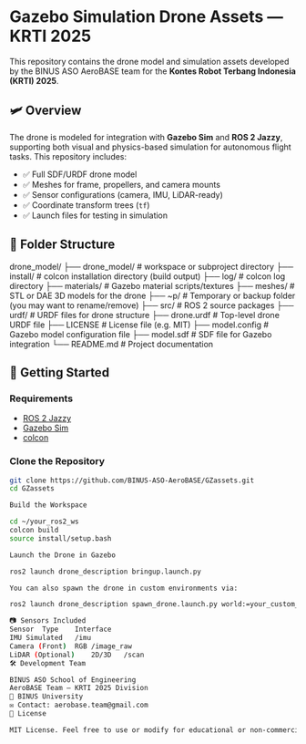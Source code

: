 # Gazebo Simulation Drone Assets — KRTI 2025

This repository contains the drone model and simulation assets developed by the BINUS ASO AeroBASE team for the **Kontes Robot Terbang Indonesia (KRTI) 2025**.

## 🛩️ Overview

The drone is modeled for integration with **Gazebo Sim** and **ROS 2 Jazzy**, supporting both visual and physics-based simulation for autonomous flight tasks. This repository includes:

- ✅ Full SDF/URDF drone model
- ✅ Meshes for frame, propellers, and camera mounts
- ✅ Sensor configurations (camera, IMU, LiDAR-ready)
- ✅ Coordinate transform trees (`tf`)
- ✅ Launch files for testing in simulation

## 📁 Folder Structure

drone_model/
├── drone_model/         # workspace or subproject directory
├── install/             # colcon installation directory (build output)
├── log/                 # colcon log directory
├── materials/           # Gazebo material scripts/textures
├── meshes/              # STL or DAE 3D models for the drone
├── ~p/                  # Temporary or backup folder (you may want to rename/remove)
├── src/                 # ROS 2 source packages
├── urdf/                # URDF files for drone structure
├── drone.urdf           # Top-level drone URDF file
├── LICENSE              # License file (e.g. MIT)
├── model.config         # Gazebo model configuration file
├── model.sdf            # SDF file for Gazebo integration
└── README.md            # Project documentation


## 🚀 Getting Started

### Requirements

- [ROS 2 Jazzy](https://docs.ros.org/en/jazzy/index.html)
- [Gazebo Sim](https://gazebosim.org/)
- [colcon](https://docs.ros.org/en/rolling/Tutorials/Colcon-Tutorial.html)

### Clone the Repository

```bash
git clone https://github.com/BINUS-ASO-AeroBASE/GZassets.git
cd GZassets

Build the Workspace

cd ~/your_ros2_ws
colcon build
source install/setup.bash

Launch the Drone in Gazebo

ros2 launch drone_description bringup.launch.py

You can also spawn the drone in custom environments via:

ros2 launch drone_description spawn_drone.launch.py world:=your_custom_world

📷 Sensors Included
Sensor	Type	Interface
IMU	Simulated	/imu
Camera (Front)	RGB	/image_raw
LiDAR (Optional)	2D/3D	/scan
🛠️ Development Team

BINUS ASO School of Engineering
AeroBASE Team – KRTI 2025 Division
📍 BINUS University
✉️ Contact: aerobase.team@gmail.com
📄 License

MIT License. Feel free to use or modify for educational or non-commercial KRTI-related work.
